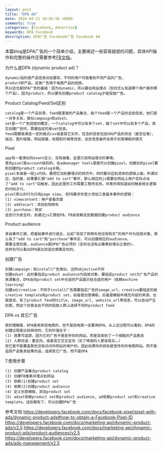 ```yaml
---
layout: post
title: "DPA Ad"
date: 2016-04-21 18:56:56 +0800
comments: true
categories: [Facebook, Advertise] 
keywords: DPA Facebook
description: DPA广告 Facebook广告 Facebook Ad
---
```


本篇blog是DPA广告的一个简单介绍，主要阐述一些容易疑惑的问题，具体API操作和完整的操作还需要参考[FB文档](https://www.facebook.com/business/help/397103717129942?sr=3&query=dynamic%20product%20ad&sid=1zBRPgENv8I6Vf6LK)。

为什么是DPA (dynamic product ad)？

	dynamic指的是产品信息动态展现，不同的用户可能看到不同产品的广告。
	product即产品，这类广告用于电商产品的投放。
	所以这也是DPA广告的基础：因为dynamic，所以要在网站埋点（否则怎么知道哪个用户喜欢哪个产品），因为product，所以要先创建product catalog才能投放广告。

Product Catalog/Feed/Set区别

	catalog是一个产品目录，feed是里面的产品集合，每个feed是一个产品的全部信息，他们是一对多关系，类似campaign和adset。
	set是一个广告投放的概念，一个catalog中可以有多个set，每个set中可以有多个产品，真实创建广告时，需要指定的是set信息。
	feed需要是满足一定的格式csv或者其它文件，包含的信息包括SKU产品的状态（是否在售），描述，图片链接，网站链接，标题和价格等信息，这些信息最终会用于创意模板的填充

Pixel

	app有一套类似的event定义，没有细看，这里只说网站埋点的事情。
	首先pixel是account级别的，在admanager tools里面可以创建pixel。创建后的pixel要和创建的product catalog关联。
	pixel本身是一段js代码，要把它加到要埋点的网页中，同时要对应到具体的逻辑上面。所谓对应，指的是，如果要汇报"add to cart"事件，那么相应的js需要在网站上用户实际点击了"add to cart"后触发，因此这里的工作需要工程师支持，毕竟你得知道如何触发相关逻辑的代码才行。
	pixel默认的行为只有page view, 但FB要求你至少添加三类基本事件的逻辑：
	(1) viewcontent：用户查看页面
	(2) addtocart：添加到购物车
	(3) purchase：购买
	这些行为发生时，会通过js汇报给FB，FB会依赖这些数据创建product audience

Product audience

	来自事件汇报，把基础事件进行组合，比如“添加了购物车但没有购买”的用户作为投放对象，那么有了"add to cart"和"purchase"事件后，可以创建相应的audience。
	需要注意的是，audience是DPA广告必须的（否则也没有必要费劲埋点之类的）。
	这样也可以看出DPA是比较适合做重定向的。

创建广告
	
	创建campaign：和install广告类似，当然objective不同
	创建adset：此时要指定product audience为投放对象，要指定product set为广告产品的来源集合，DPA会将product set中合适的产品展示给合适的用户（依赖machine learning）
	创建ad/creative：不同于install广告需要指定广告的image_url，creative要指定的是creative template和product set，前者是创意模板，后者是模板中填充内容的来源。也就是说，有了product feed的title, image_url, website_url等信息，可以自动产生创意，而这个创意会在不同的投放人群上选择不同的product feed

DPA vs 其它广告

	我的理解是，DPA是用来投电商的，但不是投电商一定要用DPA。从上述过程可以看到，DPA的创建过程是比较麻烦的，它的价值在于：
	(1) 效果可追踪，因为它的广告不是宣传你的网站，而是具体到了一个细致的产品售卖
	(2) 人群优选：重定向，或者其它交叉定向（买了啤酒的人更容易买。。）
	但它是不能覆盖那些没有访问你网站的用户的，因此如果你的目标是宣传你的电商网站，而不是追踪产品售卖结果的话，选择其它广告，而不是DPA
	
7.使用步骤

    (1) 创建产品集合product catalog
    (2) 创建FB像素并埋点到网站
    (3) 依赖(1)创建product set
    (4) 依赖(2)创建product audience
    (4) 定义创意模板，添加product set
    (5) adset依赖product set和product audience, ad依赖product set和creative template，这些都有了，可以创建DPA广告

参考文档
https://developers.facebook.com/docs/facebook-pixel/pixel-with-ads/dynamic-product-ads#how-to-obtain-a-Facebook-Pixel-ID
https://developers.facebook.com/docs/marketing-api/dynamic-product-ads/v2.5
https://developers.facebook.com/docs/marketing-api/dynamic-product-ads/product-audiences/v2.5
https://developers.facebook.com/docs/marketing-api/dynamic-product-ads/ads-management/v2.5
